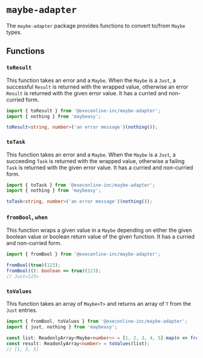 # `maybe-adapter`

The `maybe-adapter` package provides functions to convert to/from `Maybe` types.

## Functions

### `toResult`

This function takes an error and a `Maybe`. When the `Maybe` is a `Just`, a successful `Result` is returned with the wrapped value, otherwise an error `Result` is returned with the given error value. It has a curried and non-curried form.

```ts
import { toResult } from '@execonline-inc/maybe-adapter';
import { nothing } from 'maybeasy';

toResult<string, number>('an error message')(nothing());
```

### `toTask`

This function takes an error and a `Maybe`. When the `Maybe` is a `Just`, a succeeding `Task` is returned with the wrapped value, otherwise a failing `Task` is returned with the given error value. It has a curried and non-curried form.

```ts
import { toTask } from '@execonline-inc/maybe-adapter';
import { nothing } from 'maybeasy';

toTask<string, number>('an error message')(nothing());
```

### `fromBool`, `when`

This function wraps a given value in a `Maybe` depending on either the given boolean value or boolean return value of the given function. It has a curried and non-curried form.

```ts
import { fromBool } from '@execonline-inc/maybe-adapter';

fromBool(true)(123);
fromBool((): boolean => true)(123);
// Just<123>
```

### `toValues`

This function takes an array of `Maybe<T>` and returns an array of `T` from the `Just` entries.

```ts
import { fromBool, toValues } from '@execonline-inc/maybe-adapter';
import { just, nothing } from 'maybeasy';

const list: ReadonlyArray<Maybe<number>> = [1, 2, 3, 4, 5].map(n => fromBool(n % 2 === 1, n));
const result: ReadonlyArray<number> = toValues(list);
// [1, 3, 5]
```
